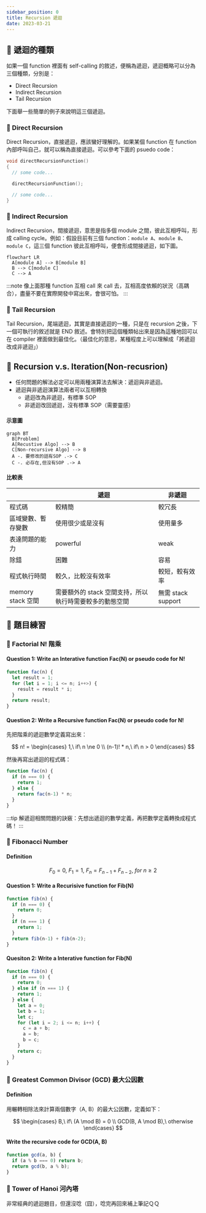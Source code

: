 ```yaml
---
sidebar_position: 0
title: Recursion 遞迴
date: 2023-03-21
---
```


## 🐳 遞迴的種類

如果一個 function 裡面有 self-calling 的敘述，便稱為遞迴，遞迴概略可以分為三個種類，分別是：
- Direct Recursion
- Indirect Recursion
- Tail Recursion

下面舉一些簡單的例子來說明這三個遞迴。

### 🦀 Direct Recursion

Direct Recursion，直接遞迴，應該蠻好理解的。如果某個 function 在 function 內部呼叫自己，就可以稱為直接遞迴。可以參考下面的 psuedo code：

```c
void directRecursionFunction()
{
  // some code...

  directRecursionFunction();

  // some code...
}
```

### 🦀 Indirect Recursion

Indirect Recursion，間接遞迴，意思是指多個 module 之間，彼此互相呼叫，形成 calling cycle。例如：假設目前有三個 function：`module A`、`module B`、`module C`，這三個 function 彼此互相呼叫，便會形成間接遞迴，如下圖。

```mermaid
flowchart LR
  A[module A] --> B[module B]
  B --> C[module C]
  C --> A
```

:::note
像上面那種 function 互相 call 來 call 去，互相高度依賴的狀況（高耦合），盡量不要在實際開發中寫出來，會很可怕。
:::

### 🦀 Tail Recursion

Tail Recursion，尾端遞迴，其實是直接遞迴的一種，只是在 recursion 之後，下一個可執行的敘述就是 END 敘述。會特別把這個種類帖出來是因為這種地回可以在 compiler 裡面做到最佳化。（最佳化的意思，某種程度上可以理解成「將遞迴改成非遞迴」）

## 🐳 Recursion v.s. Iteration(Non-recusrion)

- 任何問題的解法必定可以用兩種演算法去解決：遞迴與非遞迴。
- 遞迴與非遞迴演算法兩者可以互相轉換
  - 遞迴改為非遞迴，有標準 SOP
  - 非遞迴改回遞迴，沒有標準 SOP（需要靈感）

#### 示意圖

```mermaid
graph BT
  B[Problem]
  A[Recustive Algo] --> B
  C[Non-recursive Algo] --> B
  A -. 要修改的話有SOP .-> C
  C -. 必存在,但沒有SOP .-> A
```

#### 比較表

||遞迴|非遞迴|
|---|---|---|
|程式碼|較精簡|較冗長|
|區域變數、暫存變數|使用很少或是沒有|使用量多|
|表達問題的能力|powerful|weak|
|除錯|困難|容易|
|程式執行時間|較久，比較沒有效率|較短，較有效率|
|memory stack 空間|需要額外的 stack 空間支持，所以執行時需要較多的動態空間|無需 stack support|

## 🐳 題目練習

### 🦀 Factorial N! 階乘

#### Question 1: Write an Interative function Fac(N) or pseudo code for N!

```javascript
function fac(n) {
  let result = 1;
  for (let i = 1; i <= n; i++>) {
    result = result * i;
  }
  return result;
}
```

#### Question 2: Write a Recursive function Fac(N) or pseudo code for N!

先把階乘的遞迴數學定義寫出來：

$$
n! =
\begin{cases}
1,\ if\ n \ne 0 \\
(n-1)! * n,\ if\  n > 0
\end{cases}
$$

然後再寫出遞迴的程式碼：

```javascript
function fac(n) {
  if (n === 0) {
    return 1;
  } else {
    return fac(n-1) * n;
  }
}
```

:::tip
解遞迴相關問題的訣竅：先想出遞迴的數學定義，再把數學定義轉換成程式碼！
:::

### 🦀 Fibonacci Number

#### Definition

$$
F_{0} = 0,\ F_{1} = 1,\ F_{n} = F_{n-1} + F_{n-2},\ for\ n \ge 2
$$

#### Question 1: Write a Recurisive function for Fib(N)

```js
function fib(n) {
  if (n === 0) {
    return 0;
  }
  if (n === 1) {
    return 1;
  }
  return fib(n-1) + fib(n-2);
}
```

#### Quesiton 2: Write a Interative function for Fib(N)

```js
function fib(n) {
  if (n === 0) {
    return 0;
  } else if (n === 1) {
    return 1;
  } else {
    let a = 0;
    let b = 1;
    let c;
    for (let i = 2; i <= n; i++) {
      c = a + b;
      a = b;
      b = c;
    }
    return c;
  }
}
```

### 🦀 Greatest Common Divisor (GCD) 最大公因數

#### Definition

用輾轉相除法來計算兩個數字（A, B）的最大公因數，定義如下：

$$
\begin{cases}
B,\ if\ (A \mod B) = 0 \\
GCD(B, A \mod B),\ otherwise
\end{cases}
$$

#### Write the recursive code for GCD(A, B)

```js
function gcd(a, b) {
  if (a % b === 0) return b;
  return gcd(b, a % b);
}
```

### 🦀 Tower of Hanoi 河內塔

非常經典的遞迴題目，但還沒唸（囧），唸完再回來補上筆記ＱＱ
